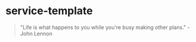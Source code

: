 # service-template

<!-- INSPIRATIONAL_QUOTE_START -->
> "Life is what happens to you while you're busy making other plans." - John Lennon
<!-- INSPIRATIONAL_QUOTE_END -->
